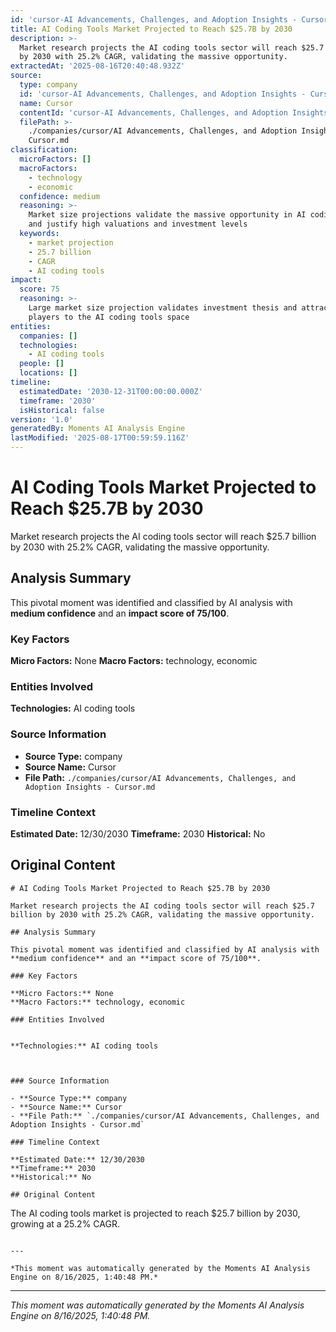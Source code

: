 ```yaml
---
id: 'cursor-AI Advancements, Challenges, and Adoption Insights - Cursor-moment-6'
title: AI Coding Tools Market Projected to Reach $25.7B by 2030
description: >-
  Market research projects the AI coding tools sector will reach $25.7 billion
  by 2030 with 25.2% CAGR, validating the massive opportunity.
extractedAt: '2025-08-16T20:40:48.932Z'
source:
  type: company
  id: 'cursor-AI Advancements, Challenges, and Adoption Insights - Cursor'
  name: Cursor
  contentId: 'cursor-AI Advancements, Challenges, and Adoption Insights - Cursor'
  filePath: >-
    ./companies/cursor/AI Advancements, Challenges, and Adoption Insights -
    Cursor.md
classification:
  microFactors: []
  macroFactors:
    - technology
    - economic
  confidence: medium
  reasoning: >-
    Market size projections validate the massive opportunity in AI coding tools
    and justify high valuations and investment levels
  keywords:
    - market projection
    - 25.7 billion
    - CAGR
    - AI coding tools
impact:
  score: 75
  reasoning: >-
    Large market size projection validates investment thesis and attracts more
    players to the AI coding tools space
entities:
  companies: []
  technologies:
    - AI coding tools
  people: []
  locations: []
timeline:
  estimatedDate: '2030-12-31T00:00:00.000Z'
  timeframe: '2030'
  isHistorical: false
version: '1.0'
generatedBy: Moments AI Analysis Engine
lastModified: '2025-08-17T00:59:59.116Z'
---
```

# AI Coding Tools Market Projected to Reach $25.7B by 2030

Market research projects the AI coding tools sector will reach $25.7 billion by 2030 with 25.2% CAGR, validating the massive opportunity.

## Analysis Summary

This pivotal moment was identified and classified by AI analysis with **medium confidence** and an **impact score of 75/100**.

### Key Factors

**Micro Factors:** None
**Macro Factors:** technology, economic

### Entities Involved


**Technologies:** AI coding tools



### Source Information

- **Source Type:** company
- **Source Name:** Cursor
- **File Path:** `./companies/cursor/AI Advancements, Challenges, and Adoption Insights - Cursor.md`

### Timeline Context

**Estimated Date:** 12/30/2030
**Timeframe:** 2030
**Historical:** No

## Original Content

```
# AI Coding Tools Market Projected to Reach $25.7B by 2030

Market research projects the AI coding tools sector will reach $25.7 billion by 2030 with 25.2% CAGR, validating the massive opportunity.

## Analysis Summary

This pivotal moment was identified and classified by AI analysis with **medium confidence** and an **impact score of 75/100**.

### Key Factors

**Micro Factors:** None
**Macro Factors:** technology, economic

### Entities Involved


**Technologies:** AI coding tools



### Source Information

- **Source Type:** company
- **Source Name:** Cursor
- **File Path:** `./companies/cursor/AI Advancements, Challenges, and Adoption Insights - Cursor.md`

### Timeline Context

**Estimated Date:** 12/30/2030
**Timeframe:** 2030
**Historical:** No

## Original Content

```
The AI coding tools market is projected to reach $25.7 billion by 2030, growing at a 25.2% CAGR.
```

---

*This moment was automatically generated by the Moments AI Analysis Engine on 8/16/2025, 1:40:48 PM.*

```

---

*This moment was automatically generated by the Moments AI Analysis Engine on 8/16/2025, 1:40:48 PM.*
